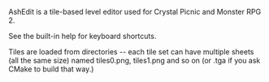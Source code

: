 AshEdit is a tile-based level editor used for Crystal Picnic and Monster RPG 2.

See the built-in help for keyboard shortcuts.

Tiles are loaded from directories -- each tile set can have multiple sheets (all the same size) named tiles0.png, tiles1.png and so on (or .tga if you ask CMake to build that way.)